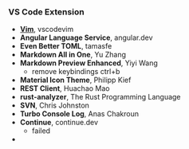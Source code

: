 ### VS Code Extension
- [**Vim**](https://marketplace.visualstudio.com/items?itemName=vscodevim.vim), vscodevim
- **Angular Language Service**, angular.dev
- **Even Better TOML**, tamasfe
- **Markdown All in One**, Yu Zhang
- **Markdown Preview Enhanced**, Yiyi Wang
  - remove keybindings ctrl+b 
- **Material Icon Theme**, Philipp Kief
- **REST Client**, Huachao Mao
- **rust-analyzer**, The Rust Programming Language
- **SVN**, Chris Johnston
- **Turbo Console Log**, Anas Chakroun
- **Continue**, continue.dev
  - failed
- 

